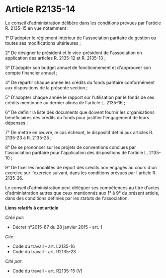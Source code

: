 # Article R2135-14

Le conseil d'administration délibère dans les conditions prévues par l'article R. 2135-15 en vue notamment : 

1° D'adopter le règlement intérieur de l'association paritaire de gestion ou toutes ses modifications ultérieures ; 

2° De désigner le président et le vice-président de l'association en application des articles R. 2135-12 et R. 2135-13 ; 

3° D'adopter son budget annuel de fonctionnement et d'approuver son compte financier annuel ; 

4° De répartir chaque année les crédits du fonds paritaire conformément aux dispositions de la présente section ; 

5° D'adopter chaque année le rapport sur l'utilisation par le fonds de ses crédits mentionné au dernier alinéa de l'article
L. 2135-16 ; 

6° De définir la liste des documents que doivent fournir les organisations bénéficiaires des crédits du fonds pour justifier
l'engagement de leurs dépenses ; 

7° De mettre en œuvre, le cas échéant, le dispositif défini aux articles R. 2135-23 à R. 2135-25 ; 

8° De se prononcer sur les projets de conventions conclues par l'association paritaire pour l'application des dispositions de
l'article L. 2135-10 ; 

9° De fixer les modalités de report des crédits non engagés au cours d'un exercice sur l'exercice suivant, dans les
conditions prévues par l'article R. 2135-26. 

Le conseil d'administration peut déléguer ses compétences au titre d'actes d'administration autres que ceux mentionnés aux 1°
à 9° du présent article, dans des conditions définies par les statuts de l'association.

**Liens relatifs à cet article**

_Créé par_:

  - Décret n°2015-87 du 28 janvier 2015 - art. 1

_Cite_:

  - Code du travail - art. L2135-16
  - Code du travail - art. R2135-23

_Cité par_:

  - Code du travail - art. R2135-15 (V)
